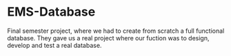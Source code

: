 # EMS-Database
Final semester project, where we had to create from scratch a full functional database.
They gave us a real project where our fuction was to design, develop and test a real database.
